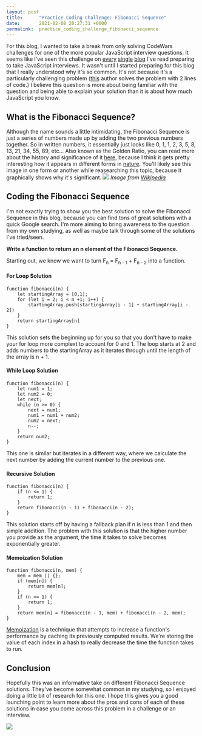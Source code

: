 ```yaml
---
layout: post
title:      "Practice Coding Challenge: Fibonacci Sequence"
date:       2021-02-08 20:27:31 +0000
permalink:  practice_coding_challenge_fibonacci_sequence
---
```



For this blog, I wanted to take a break from only solving CodeWars challenges for one of the more popular JavaScript interview questions. It seems like I've seen this challenge on [every](https://medium.com/@sojibrahmatuzzaman/10-common-javascript-interview-challenges-f2547db5370b) [single](https://www.sitepoint.com/5-common-coding-interview-challenges/) [blog](https://www.interviewcake.com/javascript-interview-questions) I've read preparing to take JavaScript interviews. It wasn't until I started preparing for this blog that I really understood why it's so common. It's not because it's a particularly challenging problem ([this](https://medium.com/developers-writing/fibonacci-sequence-algorithm-in-javascript-b253dc7e320e) author solves the problem with 2 lines of code.) I believe this question is more about being familiar with the question and being able to explain your solution than it is about how much JavaScript you know.

## What is the Fibonacci Sequence?
Although the name sounds a little intimidating, the Fibonacci Sequence is just a series of numbers made up by adding the two previous numbers together. So in written numbers, it essentially just looks like 0, 1, 1, 2, 3, 5, 8, 13, 21, 34, 55, 89, etc... Also known as the Golden Ratio, you can read more about the history and significance of it [here](https://en.wikipedia.org/wiki/Fibonacci_number), because I think it gets pretty interesting how it appears in different forms in [nature](https://www.mathsisfun.com/numbers/nature-golden-ratio-fibonacci.html). You'll likely see this image in one form or another while reasearching this topic, because it graphically shows why it's significant.
![](https://upload.wikimedia.org/wikipedia/commons/2/2e/FibonacciSpiral.svg)
*Image from [Wikipedia](https://en.wikipedia.org/wiki/Fibonaccinumber)*

## Coding the Fibonacci Sequence
I'm not exactly trying to show you the best solution to solve the Fibonacci Sequence in this blog, because you can find tons of great solutions with a quick Google search. I'm more aiming to bring awareness to the question from my own studying, as well as maybe talk through some of the solutions I've tried/seen. 

**Write a function to return an n element of the Fibonacci Sequence.**

Starting out, we know we want to turn F<sub>n</sub> = F<sub>n - 1</sub> + F<sub>n - 2</sub> into a function.

#### For Loop Solution
```
function fibonacci(n) {
    let startingArray = [0,1];
    for (let i = 2; i < n +1; i++) {
        startingArray.push(startingArray[i - 1] + startingArray[i - 2])
    }
    return startingArray[n]
}
```
This solution sets the beginning up for you so that you don't have to make your for loop more complext to account for 0 and 1. The loop starts at 2 and adds numbers to the startingArray as it iterates through until the length of the array is n + 1.

#### While Loop Solution
```
function fibonacci(n) {
    let num1 = 1;
    let num2 = 0;
    let next;
    while (n >= 0) {
        next = num1;
        num1 = num1 + num2;
        num2 = next;
        n--;
    }
    return num2;
}
```
This one is similar but iterates in a different way, where we calculate the next number by adding the current number to the previous one.

#### Recursive Solution
```
function fibonacci(n) {
    if (n <= 1) {
        return 1;
    }
    return fibonacci(n - 1) + fibonacci(n - 2);
}
```
This solution starts off by having a fallback plan if n is less than 1 and then simple addition. The problem with this solution is that the higher number you provide as the argument, the time it takes to solve becomes exponentially greater.

#### Memoization Solution
```
function fibonacci(n, mem) {
    mem = mem || {};
    if (mem[n]) {
        return mem[n];
    }
    if (n <= 1) {
        return 1;
    }
    return mem[n] = fibonacci(n - 1, mem) + fibonacci(n - 2, mem);
}
```
[Memoization](https://en.wikipedia.org/wiki/Memoization) is a technique that attempts to increase a function's performance by caching its previously computed results. We're storing the value of each index in a hash to really decrease the time the function takes to run.

## Conclusion
Hopefully this was an informative take on different Fibonacci Sequence solutions. They've become somewhat common in my studying, so I enjoyed doing a little bit of research for this one. I hope this gives you a good launching point to learn more about the pros and cons of each of these solutions in case you come across this problem in a challenge or an interview.

![](https://media.giphy.com/media/xT9Igg1Kq1xmy7123m/giphy.gif)

